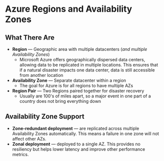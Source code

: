 # Azure Regions and Availability Zones

## What There Are

- **Region** — Geographic area with multiple datacenters (*and multiple Availability Zones*)
  - Microsoft Azure offers geographically dispersed data centers, allowing data to be replicated in multiple locations. This ensures that if a natural disaster impacts one data center, data is still accessible from another location
- **Availability Zone** — Separate datacenter within a region
  - The goal for Azure is for all regions to have multiple AZs
- **Region Pair** — Two Regions paired together for disaster recovery
  - Usually are 100's of miles apart, so a major event in one part of a country does not bring everything down  

## Availability Zone Support

- **Zone-redundant deployment** — are replicated across multiple Availability Zones automatically.  This means a failure in one zone will not affect other AZs.
- **Zonal deployment** — deployed to a single AZ.  This provides no resiliency but helps lower latency and improve other performance metrics.